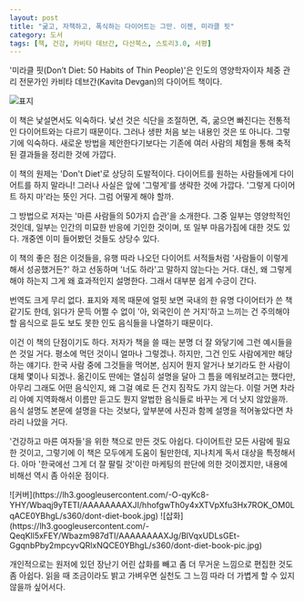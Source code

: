 ```yaml
---
layout: post
title: "굶고, 자책하고, 폭식하는 다이어트는 그만. 이젠, 미라클 핏"
category: 도서
tags: [책, 건강, 카비타 데브간, 다산북스, 스토리3.0, 서평]
---
```


'미라클 핏(Don’t Diet: 50 Habits of Thin People)'은
인도의 영양학자이자 체중 관리 전문가인 카비타 데브간(Kavita Devgan)의 다이어트 책이다.

![표지](https://lh3.googleusercontent.com/-VYhuWFjbmgU/WbaiTsU67DI/AAAAAAAAXIw/-nuppZ9tTj8kZopYJdopZmU1HGn6C4UawCE0YBhgL/s480/dont-diet-miracle-fit-book.jpg)

이 책은 낯설면서도 익숙하다.
낯선 것은 식단을 조절하면, 즉, 굶으면 빠진다는 전통적인 다이어트와는 다르기 때문이다.
그러나 생판 처음 보는 내용인 것은 또 아니다.
그렇기에 익숙하다.
새로운 방법을 제안한다기보다는 기존에 여러 사람의 체험을 통해 축적된 결과들을 정리한 것에 가깝다.

이 책의 원제는 'Don't Diet'로 상당히 도발적이다.
다이어트를 원하는 사람들에게 다이어트를 하지 말라니!
그러나 사실은 앞에 '그렇게'를 생략한 것에 가깝다.
'그렇게 다이어트 하지 마'라는 뜻인 거다.
그럼 어떻게 해야 할까.

그 방법으로 저자는 '마른 사람들의 50가지 습관'을 소개한다.
그중 일부는 영양학적인 것인데,
일부는 인간의 미묘한 반응에 기인한 것이며,
또 일부 마음가짐에 대한 것도 있다.
개중엔 이미 들어봤던 것들도 상당수 있다.

이 책의 좋은 점은 이것들을,
유행 따라 나오던 다이어트 서적들처럼
'사람들이 이렇게 해서 성공했거든?' 하고 선동하며
'너도 하라'고 말하지 않는다는 거다.
대신, 왜 그렇게 해야 하는지 그게 왜 효과적인지 설명한다.
그래서 대부분 쉽게 수긍이 간다.

번역도 크게 무리 없다.
표지와 제목 때문에 얼핏 보면 국내의 한 유명 다이어터가 쓴 책 같기도 한데,
읽다가 문득 어쩔 수 없이 '아, 외국인이 쓴 거지'하고 느끼는 건
주의해야 할 음식으로 듣도 보도 못한 인도 음식들을 나열하기 때문이다.

이건 이 책의 단점이기도 하다.
저자가 책을 쓸 때는 분명 더 잘 와닿기에 그런 예시들을 쓴 것일 거다.
평소에 먹던 것이니 얼마나 그렇겠나.
하지만, 그건 인도 사람에게만 해당하는 얘기다.
한국 사람 중에 그것들을 먹어본, 심지어 뭔지 알거나 보기라도 한 사람이 대체 몇이나 되겠나.
옮긴이도 딴에는 열심히 설명을 달아 그 틈을 메워보려고는 했다만,
아무리 그래도 어떤 음식인지, 왜 그걸 예로 든 건지 짐작도 가지 않는다.
이럴 거면 차라리 아예 지역화해서 이름만 듣고도 뭔지 알법한 음식들로 바꾸는 게 더 낫지 않았을까.
음식 설명도 본문에 설명을 다는 것보다, 앞부분에 사진과 함께 설명을 적어놓았다면 차라리 나았을 거다.

'건강하고 마른 여자들'을 위한 책으로 만든 것도 아쉽다.
다이어트란 모든 사람에 필요한 것이고,
그렇기에 이 책은 모두에게 도움이 될만한데,
지나치게 독서 대상을 특정해서다.
아마 '한국에선 그게 더 잘 팔릴 것'이란 마케팅의 판단에 의한 것이겠지만,
내용에 비해선 역시 좀 아쉬운 점이다.

<p class="center" markdown="1">
![커버](https://lh3.googleusercontent.com/-O-qyKc8-YHY/Wbaqj9yTETI/AAAAAAAAXJI/hhofgwTh0y4xXTVpXfu3Hx7ROK_OM0LqACE0YBhgL/s360/dont-diet-book.jpg)
![삽화](https://lh3.googleusercontent.com/-QeqKll5xFEY/Wbazm987dTI/AAAAAAAAXJg/BlVqxUDLsGEt-GgqnbPby2mpcyvQRlxNQCE0YBhgL/s360/dont-diet-book-pic.jpg)
</p>

개인적으로는 원저에 있던 장난기 어린 삽화를 빼고 좀 더 무거운 느낌으로 편집한 것도 좀 아쉽다.
읽을 때 조금이라도 밝고 가벼우면
실천도 그 느낌 따라 더 가볍게 할 수 있지 않을까 싶어서다.
